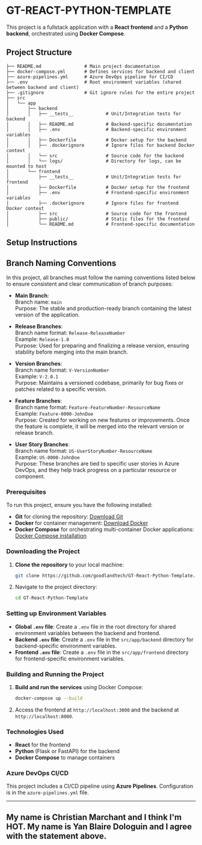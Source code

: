 
# GT-REACT-PYTHON-TEMPLATE

This project is a fullstack application with a **React frontend** and a **Python backend**, orchestrated using **Docker Compose**.

## Project Structure

```
├── README.md                # Main project documentation
├── docker-compose.yml       # Defines services for backend and client
├── azure-pipelines.yml      # Azure DevOps pipeline for CI/CD
├── .env                     # Root environment variables (shared between backend and client)
├── .gitignore               # Git ignore rules for the entire project
├── src
│   └── app
│       ├── backend
│       │   ├── __tests__            # Unit/Integration tests for backend
│       │   ├── README.md            # Backend-specific documentation
│       │   ├── .env                 # Backend-specific environment variables
│       │   ├── Dockerfile           # Docker setup for the backend
│       │   ├── .dockerignore        # Ignore files for backend Docker context
│       │   └── src                  # Source code for the backend
│       │   └── logs/                # Directory for logs, can be mounted to host
│       └── frontend
│           ├── __tests__            # Unit/Integration tests for frontend
│           ├── Dockerfile           # Docker setup for the frontend
│           ├── .env                 # Frontend-specific environment variables
│           ├── .dockerignore        # Ignore files for frontend Docker context
│           ├── src                  # Source code for the frontend
│           ├── public/              # Static files for the frontend
│           └── README.md            # Frontend-specific documentation
```

## Setup Instructions

## Branch Naming Conventions

In this project, all branches must follow the naming conventions listed below to ensure consistent and clear communication of branch purposes:

- **Main Branch**:  
  Branch name: `main`  
  Purpose: The stable and production-ready branch containing the latest version of the application.

- **Release Branches**:  
  Branch name format: `Release-ReleaseNumber`  
  Example: `Release-1.0`  
  Purpose: Used for preparing and finalizing a release version, ensuring stability before merging into the main branch.

- **Version Branches**:  
  Branch name format: `V-VersionNumber`  
  Example: `V-2.0.1`  
  Purpose: Maintains a versioned codebase, primarily for bug fixes or patches related to a specific version.

- **Feature Branches**:  
  Branch name format: `Feature-FeatureNumber-ResourceName`  
  Example: `Feature-0000-JohnDoe`  
  Purpose: Created for working on new features or improvements. Once the feature is complete, it will be merged into the relevant version or release branch.

- **User Story Branches**:  
  Branch name format: `US-UserStoryNumber-ResourceName`  
  Example: `US-0000-JohnDoe`  
  Purpose: These branches are tied to specific user stories in Azure DevOps, and they help track progress on a particular resource or component.


### Prerequisites

To run this project, ensure you have the following installed:

- **Git** for cloning the repository: [Download Git](https://git-scm.com/downloads)
- **Docker** for container management: [Download Docker](https://www.docker.com/get-started)
- **Docker Compose** for orchestrating multi-container Docker applications: [Docker Compose installation](https://docs.docker.com/compose/install/)

### Downloading the Project

1. **Clone the repository** to your local machine:
   ```bash
   git clone https://github.com/goodlandtech/GT-React-Python-Template.git
   ```

2. Navigate to the project directory:
   ```bash
   cd GT-React-Python-Template
   ```

### Setting up Environment Variables

- **Global `.env` file**: Create a `.env` file in the root directory for shared environment variables between the backend and frontend.
- **Backend `.env` file**: Create a `.env` file in the `src/app/backend` directory for backend-specific environment variables.
- **Frontend `.env` file**: Create a `.env` file in the `src/app/frontend` directory for frontend-specific environment variables.

### Building and Running the Project

1. **Build and run the services** using Docker Compose:
   ```bash
   docker-compose up --build
   ```

2. Access the frontend at `http://localhost:3000` and the backend at `http://localhost:8000`.

### Technologies Used

- **React** for the frontend
- **Python** (Flask or FastAPI) for the backend
- **Docker Compose** to manage containers

### Azure DevOps CI/CD

This project includes a CI/CD pipeline using **Azure Pipelines**. Configuration is in the `azure-pipelines.yml` file.


----------------
My name is Christian Marchant and I think I'm HOT.
My name is Yan Blaire Dologuin and I agree with the statement above.
----------------